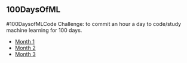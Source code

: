 ## 100DaysOfML

#100DaysofMLCode Challenge: to commit an hour a day to code/study machine learning for 100 days.
 - [Month 1](https://github.com/carlymichele/100DaysOfML/blob/master/log1-october.md)
 - [Month 2](https://github.com/carlymichele/100DaysOfML/blob/master/log2-november.md)
 - [Month 3](https://github.com/carlymichele/100DaysOfML/blob/master/log3-december.md)

